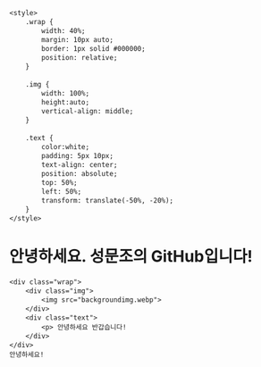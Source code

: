 
    <style>
        .wrap {
            width: 40%;
            margin: 10px auto;
            border: 1px solid #000000;
            position: relative;
        }

        .img {
            width: 100%;
            height:auto;
            vertical-align: middle;
        }

        .text {
            color:white;
            padding: 5px 10px;
            text-align: center;
            position: absolute;
            top: 50%;
            left: 50%;
            transform: translate(-50%, -20%);
        }
    </style>
<!---
sungmunjo/sungmunjo is a ✨ special ✨ repository because its `README.md` (this file) appears on your GitHub profile.
You can click the Preview link to take a look at your changes.
--->

# 안녕하세요. 성문조의 GitHub입니다!
    <div class="wrap">
        <div class="img">
            <img src="backgroundimg.webp">
        </div>
        <div class="text">
            <p> 안녕하세요 반갑습니다!
        </div>
    </div>
    안녕하세요!
